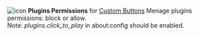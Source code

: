 ![icon](https://raw.github.com/Infocatcher/Custom_Buttons/master/Plugins_Permissions/icons/icon.png)&nbsp;**Plugins Permissions** for [Custom Buttons](https://addons.mozilla.org/addon/custom-buttons/)
Menage plugins permissions: block or allow.
<br>Note: *plugins.click_to_play* in about:config should be enabled.